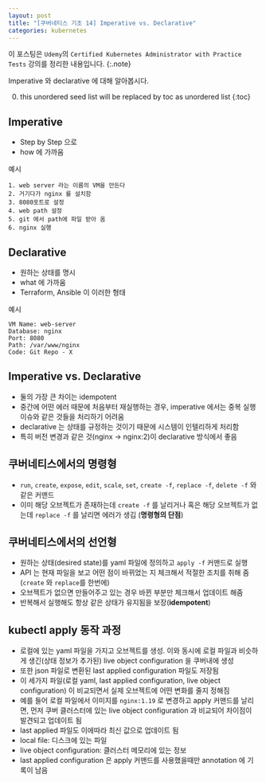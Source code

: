 ```yaml
---
layout: post
title: "[쿠버네티스 기초 14] Imperative vs. Declarative"
categories: kubernetes
---
```


이 포스팅은 `Udemy`의 `Certified Kubernetes Administrator with Practice Tests` 강의를 정리한 내용입니다.
{:.note}

Imperative 와 declarative 에 대해 알아봅시다.

0. this unordered seed list will be replaced by toc as unordered list
{:toc}

## Imperative

- Step by Step 으로 
- how 에 가까움

예시

```
1. web server 라는 이름의 VM을 만든다
2. 거기다가 nginx 를 설치함
3. 8080포트로 설정
4. web path 설정
5. git 에서 path에 파일 받아 옴
6. nginx 실행
```

## Declarative

- 원하는 상태를 명시
- what 에 가까움
- Terraform, Ansible 이 이러한 형태

예시

```
VM Name: web-server
Database: nginx
Port: 8080
Path: /var/www/nginx
Code: Git Repo - X
```

## Imperative vs. Declarative

- 둘의 가장 큰 차이는 idempotent
- 중간에 어떤 에러 때문에 처음부터 재실행하는 경우, imperative 에서는 중복 실행 이슈와 같은 것들을 처리하기 어려움
- declarative 는 상태를 규정하는 것이기 때문에 시스템이 인텔리하게 처리함
- 특히 버전 변경과 같은 것(nginx -> nginx:2)이 declarative 방식에서 좋음

## 쿠버네티스에서의 명령형

- `run`, `create`, `expose`, `edit`, `scale`, `set`, `create -f`, `replace -f`, `delete -f` 와 같은 커맨드
- 이미 해당 오브젝트가 존재하는데 `create -f` 를 날리거나 혹은 해당 오브젝트가 없는데 `replace -f` 를 날리면 에러가 생김 (**명령형의 단점**)

## 쿠버네티스에서의 선언형

- 원하는 상태(desired state)를 yaml 파일에 정의하고 `apply -f` 커맨드로 실행
- API 는 현재 파일을 보고 어떤 점이 바뀌었는 지 체크해서 적절한 조치를 취해 줌(`create` 와 `replace`를 한번에)
- 오브젝트가 없으면 만들어주고 있는 경우 바뀐 부분만 체크해서 업데이트 해줌
- 반복해서 실행해도 항상 같은 상태가 유지됨을 보장(**idempotent**)

## kubectl apply 동작 과정

- 로컬에 있는 yaml 파일을 가지고 오브젝트를 생성. 이와 동시에 로컬 파일과 비슷하게 생긴(상태 정보가 추가된) live object configuration 을 쿠버내에 생성
- 또한 json 파일로 변환된 last applied configuration 파일도 저장됨
- 이 세가지 파일(로컬 yaml, last applied configuration, live object configuration) 이 비교되면서 실제 오브젝트에 어떤 변화를 줄지 정해짐
- 예를 들어 로컬 파일에서 이미지를 `nginx:1.19` 로 변경하고 apply 커맨드를 날리면, 먼저 쿠버 클러스터에 있는 live object configuration 과 비교되어 차이점이 발견되고 업데이트 됨
- last applied 파일도 이에따라 최신 값으로 업데이트 됨
- local file: 디스크에 있는 파일
- live object configuration: 클러스터 메모리에 있는 정보
- last applied configuration 은 apply 커맨드를 사용했을때만 annotation 에 기록이 남음
